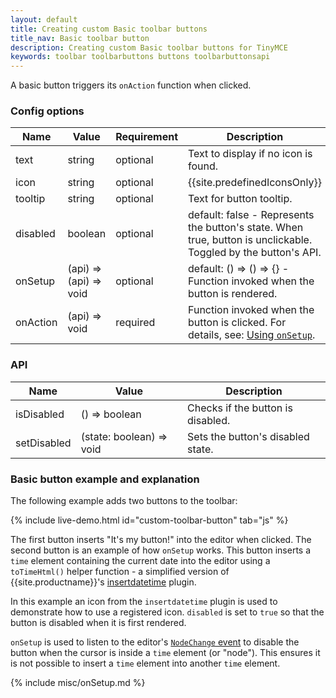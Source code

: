 ```yaml
---
layout: default
title: Creating custom Basic toolbar buttons
title_nav: Basic toolbar button
description: Creating custom Basic toolbar buttons for TinyMCE
keywords: toolbar toolbarbuttons buttons toolbarbuttonsapi
---
```


A basic button triggers its `onAction` function when clicked.

### Config options

| Name | Value | Requirement | Description |
| ---- | ----- | ----------- | ----------- |
| text | string | optional | Text to display if no icon is found. |
| icon | string | optional | {{site.predefinedIconsOnly}} |
| tooltip | string | optional | Text for button tooltip.  |
| disabled | boolean | optional | default: false - Represents the button's state. When true, button is unclickable. Toggled by the button's API. |
| onSetup | (api) => (api) => void | optional | default: () => () => {} - Function invoked when the button is rendered. |
| onAction | (api) => void | required | Function invoked when the button is clicked. For details, see: [Using `onSetup`](#usingonsetup). |

### API

| Name | Value | Description |
| ---- | ----- | ----------- |
| isDisabled | () => boolean | Checks if the button is disabled. |
| setDisabled | (state: boolean) => void | Sets the button's disabled state. |

### Basic button example and explanation

The following example adds two buttons to the toolbar:

{% include live-demo.html id="custom-toolbar-button" tab="js" %}

The first button inserts "It's my button!" into the editor when clicked. The second button is an example of how `onSetup` works. This button inserts a `time` element containing the current date into the editor using a `toTimeHtml()` helper function - a simplified version of {{site.productname}}'s [insertdatetime]({{site.baseurl}}/plugins/opensource/insertdatetime/) plugin.

In this example an icon from the `insertdatetime` plugin is used to demonstrate how to use a registered icon. `disabled` is set to `true` so that the button is disabled when it is first rendered.

`onSetup` is used to listen to the editor's [`NodeChange` event]({{site.baseurl}}/advanced/events/#editorcoreevents) to disable the button when the cursor is inside a `time` element (or "node"). This ensures it is not possible to insert a `time` element into another `time` element.

{% include misc/onSetup.md %}
